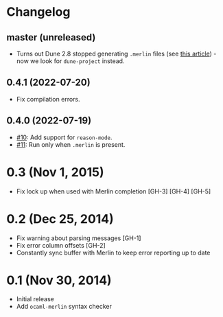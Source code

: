 # Changelog

## master (unreleased)

- Turns out Dune 2.8 stopped generating `.merlin` files (see [this article](https://tarides.com/blog/2021-01-26-recent-and-upcoming-changes-to-merlin)) - now we look for `dune-project` instead.

## 0.4.1 (2022-07-20)

- Fix compilation errors.

## 0.4.0 (2022-07-19)

- [#10](https://github.com/flycheck/flycheck-ocaml/pull/10): Add support for `reason-mode`.
- [#11](https://github.com/flycheck/flycheck-ocaml/issues/11): Run only when `.merlin` is present.

0.3 (Nov 1, 2015)
=================

- Fix lock up when used with Merlin completion [GH-3] [GH-4] [GH-5]

0.2 (Dec 25, 2014)
==================

- Fix warning about parsing messages [GH-1]
- Fix error column offsets [GH-2]
- Constantly sync buffer with Merlin to keep error reporting up to date

0.1 (Nov 30, 2014)
==================

- Initial release
- Add `ocaml-merlin` syntax checker
